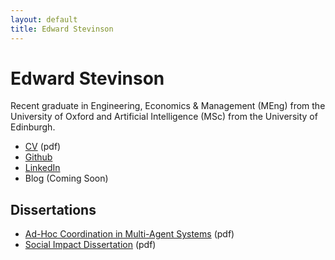 ```yaml
---
layout: default
title: Edward Stevinson
---
```


# Edward Stevinson

Recent graduate in Engineering, Economics & Management (MEng) from the University of Oxford and Artificial Intelligence (MSc) from the University of Edinburgh.

* [CV](assets/stevinson_CV.pdf) (pdf)
* [Github](https://www.github.com/stevinson)
* [LinkedIn](https://uk.linkedin.com/in/edward-stevinson-971b98124)
* Blog (Coming Soon)

## Dissertations

* [Ad-Hoc Coordination in Multi-Agent Systems](assets/adhoc_coord.pdf) (pdf)
* [Social Impact Dissertation](assets/3space_report.pdf) (pdf)






